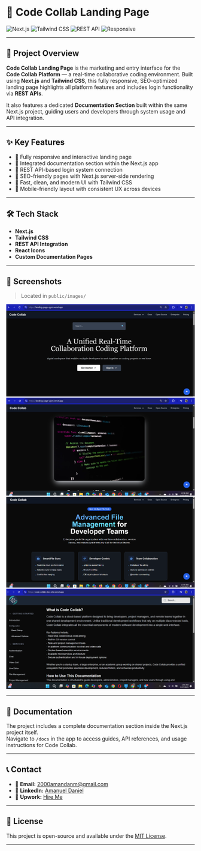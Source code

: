 # 🚀 Code Collab Landing Page

![Next.js](https://img.shields.io/badge/Next.js-000000?style=for-the-badge&logo=nextdotjs&logoColor=white)
![Tailwind CSS](https://img.shields.io/badge/Tailwind_CSS-38B2AC?style=for-the-badge&logo=tailwind-css&logoColor=white)
![REST API](https://img.shields.io/badge/REST-API-FFA500?style=for-the-badge)
![Responsive](https://img.shields.io/badge/Responsive-Yes-28a745?style=for-the-badge)

---

## 📌 Project Overview

**Code Collab Landing Page** is the marketing and entry interface for the **Code Collab Platform** — a real-time collaborative coding environment. Built using **Next.js** and **Tailwind CSS**, this fully responsive, SEO-optimized landing page highlights all platform features and includes login functionality via **REST APIs**.

It also features a dedicated **Documentation Section** built within the same Next.js project, guiding users and developers through system usage and API integration.

---

## ✨ Key Features

- 🎨 Fully responsive and interactive landing page
- 📃 Integrated documentation section within the Next.js app
- 🔐 REST API-based login system connection
- 📄 SEO-friendly pages with Next.js server-side rendering
- 🚀 Fast, clean, and modern UI with Tailwind CSS
- 📱 Mobile-friendly layout with consistent UX across devices

---

## 🛠️ Tech Stack

- **Next.js**
- **Tailwind CSS**
- **REST API Integration**
- **React Icons**
- **Custom Documentation Pages**

---

## 📸 Screenshots

> Located in `public/images/`

![Landing Page Screenshot](public/images/Screenshot%202025-05-27%20005850.png)
![Features Section Screenshot](public/images/Screenshot%202025-05-27%20005906.png)
![Login Page Screenshot](public/images/Screenshot%202025-05-27%20005948.png)
![Documentation Section Screenshot](public/images/Screenshot%202025-05-27%20010314.png)

---

## 📖 Documentation

The project includes a complete documentation section inside the Next.js project itself.  
Navigate to `/docs` in the app to access guides, API references, and usage instructions for Code Collab.

---

## 📞 Contact

- 📧 **Email:** [2000amandanm@gmail.com](mailto:2000amandanm@gmail.com)
- 🔗 **LinkedIn:** [Amanuel Daniel](https://linkedin.com/in/amanuel-daniel-4573b1309/)
- 💼 **Upwork:** [Hire Me](https://www.upwork.com/freelancers/~014e7dc7fe05aa7131)

---

## 📌 License

This project is open-source and available under the [MIT License](LICENSE).

---


